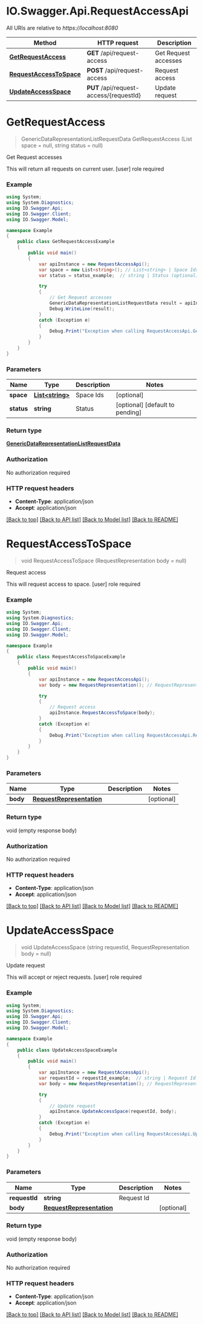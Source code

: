 # IO.Swagger.Api.RequestAccessApi

All URIs are relative to *https://localhost:8080*

Method | HTTP request | Description
------------- | ------------- | -------------
[**GetRequestAccess**](RequestAccessApi.md#getrequestaccess) | **GET** /api/request-access | Get Request accesses
[**RequestAccessToSpace**](RequestAccessApi.md#requestaccesstospace) | **POST** /api/request-access | Request access
[**UpdateAccessSpace**](RequestAccessApi.md#updateaccessspace) | **PUT** /api/request-access/{requestId} | Update request


<a name="getrequestaccess"></a>
# **GetRequestAccess**
> GenericDataRepresentationListRequestData GetRequestAccess (List<string> space = null, string status = null)

Get Request accesses

This will return all requests on current user. [user] role required

### Example
```csharp
using System;
using System.Diagnostics;
using IO.Swagger.Api;
using IO.Swagger.Client;
using IO.Swagger.Model;

namespace Example
{
    public class GetRequestAccessExample
    {
        public void main()
        {
            var apiInstance = new RequestAccessApi();
            var space = new List<string>(); // List<string> | Space Ids (optional) 
            var status = status_example;  // string | Status (optional)  (default to pending)

            try
            {
                // Get Request accesses
                GenericDataRepresentationListRequestData result = apiInstance.GetRequestAccess(space, status);
                Debug.WriteLine(result);
            }
            catch (Exception e)
            {
                Debug.Print("Exception when calling RequestAccessApi.GetRequestAccess: " + e.Message );
            }
        }
    }
}
```

### Parameters

Name | Type | Description  | Notes
------------- | ------------- | ------------- | -------------
 **space** | [**List&lt;string&gt;**](string.md)| Space Ids | [optional] 
 **status** | **string**| Status | [optional] [default to pending]

### Return type

[**GenericDataRepresentationListRequestData**](GenericDataRepresentationListRequestData.md)

### Authorization

No authorization required

### HTTP request headers

 - **Content-Type**: application/json
 - **Accept**: application/json

[[Back to top]](#) [[Back to API list]](../README.md#documentation-for-api-endpoints) [[Back to Model list]](../README.md#documentation-for-models) [[Back to README]](../README.md)

<a name="requestaccesstospace"></a>
# **RequestAccessToSpace**
> void RequestAccessToSpace (RequestRepresentation body = null)

Request access

This will request access to space. [user] role required

### Example
```csharp
using System;
using System.Diagnostics;
using IO.Swagger.Api;
using IO.Swagger.Client;
using IO.Swagger.Model;

namespace Example
{
    public class RequestAccessToSpaceExample
    {
        public void main()
        {
            var apiInstance = new RequestAccessApi();
            var body = new RequestRepresentation(); // RequestRepresentation |  (optional) 

            try
            {
                // Request access
                apiInstance.RequestAccessToSpace(body);
            }
            catch (Exception e)
            {
                Debug.Print("Exception when calling RequestAccessApi.RequestAccessToSpace: " + e.Message );
            }
        }
    }
}
```

### Parameters

Name | Type | Description  | Notes
------------- | ------------- | ------------- | -------------
 **body** | [**RequestRepresentation**](RequestRepresentation.md)|  | [optional] 

### Return type

void (empty response body)

### Authorization

No authorization required

### HTTP request headers

 - **Content-Type**: application/json
 - **Accept**: application/json

[[Back to top]](#) [[Back to API list]](../README.md#documentation-for-api-endpoints) [[Back to Model list]](../README.md#documentation-for-models) [[Back to README]](../README.md)

<a name="updateaccessspace"></a>
# **UpdateAccessSpace**
> void UpdateAccessSpace (string requestId, RequestRepresentation body = null)

Update request

This will accept or reject requests. [user] role required

### Example
```csharp
using System;
using System.Diagnostics;
using IO.Swagger.Api;
using IO.Swagger.Client;
using IO.Swagger.Model;

namespace Example
{
    public class UpdateAccessSpaceExample
    {
        public void main()
        {
            var apiInstance = new RequestAccessApi();
            var requestId = requestId_example;  // string | Request Id
            var body = new RequestRepresentation(); // RequestRepresentation |  (optional) 

            try
            {
                // Update request
                apiInstance.UpdateAccessSpace(requestId, body);
            }
            catch (Exception e)
            {
                Debug.Print("Exception when calling RequestAccessApi.UpdateAccessSpace: " + e.Message );
            }
        }
    }
}
```

### Parameters

Name | Type | Description  | Notes
------------- | ------------- | ------------- | -------------
 **requestId** | **string**| Request Id | 
 **body** | [**RequestRepresentation**](RequestRepresentation.md)|  | [optional] 

### Return type

void (empty response body)

### Authorization

No authorization required

### HTTP request headers

 - **Content-Type**: application/json
 - **Accept**: application/json

[[Back to top]](#) [[Back to API list]](../README.md#documentation-for-api-endpoints) [[Back to Model list]](../README.md#documentation-for-models) [[Back to README]](../README.md)

